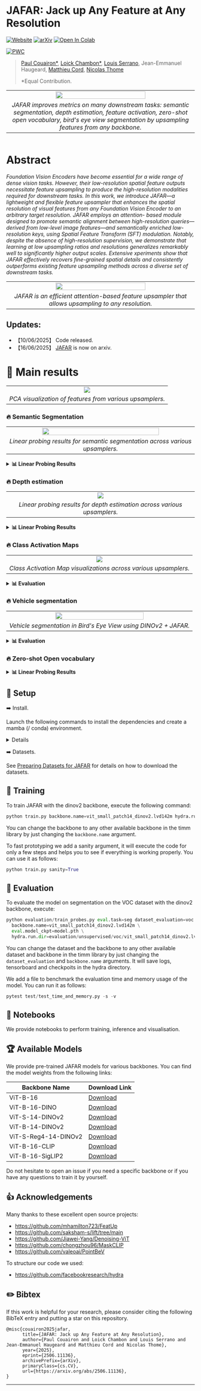 # JAFAR: Jack up Any Feature at Any Resolution

[![Website](https://img.shields.io/badge/JAFAR-%F0%9F%8C%90Website-purple?style=flat)](https://jafar-upsampler.github.io)
[![arXiv](https://img.shields.io/badge/-arXiv-%23B31B1B.svg?logo=arxiv&logoColor=white&labelColor=333)](https://jafar-upsampler.github.io)
[![Open In Colab](https://colab.research.google.com/assets/colab-badge.svg)](https://colab.research.google.com/github/PaulCouairon/JAFAR/blob/main/colab_demo.ipynb)

[![PWC](https://img.shields.io/endpoint.svg?url=https://paperswithcode.com/badge/jafar-jack-up-any-feature-at-any-resolution-1/feature-upsampling-on-imagenet)](https://paperswithcode.com/sota/feature-upsampling-on-imagenet?p=jafar-jack-up-any-feature-at-any-resolution-1)


> [Paul Couairon*](https://pcouairon.github.io),
> [Loick Chambon*](https://loickch.github.io/),
> [Louis Serrano](https://scholar.google.com/citations?user=fKlo-lUAAAAJ&hl=fr),
> Jean-Emmanuel Haugeard,
> [Matthieu Cord](https://cord.isir.upmc.fr/),
> [Nicolas Thome](https://thome.isir.upmc.fr)
> 
> *Equal Contribution.

<div align="center">
<table>
  <tr>
  <td colspan="2" align="center">
    <img src="asset/teaser.png" width="70%">
  </td>
  </tr>

  <tr>
  <td colspan="2" align="center">
    <em>JAFAR improves metrics on many downstream tasks: semantic segmentation, depth estimation, feature activation, zero-shot open vocabulary, bird's eye view segmentation by upsampling features from any backbone.</em>
  </td>
  </tr>

</tr>
</table>
</div>


<table>


</table>

# Abstract

<em> Foundation Vision Encoders have become essential for a wide range of dense vision tasks. However, their low-resolution spatial feature outputs necessitate feature upsampling to produce the high-resolution modalities required for downstream tasks. In this work, we introduce JAFAR—a lightweight and flexible feature upsampler that enhances the spatial resolution of visual features from any Foundation Vision Encoder to an arbitrary target resolution. JAFAR employs an attention- based module designed to promote semantic alignment between high-resolution queries—derived from low-level image features—and semantically enriched low- resolution keys, using Spatial Feature Transform (SFT) modulation. Notably, despite the absence of high-resolution supervision, we demonstrate that learning at low upsampling ratios and resolutions generalizes remarkably well to significantly higher output scales. Extensive xperiments show that JAFAR effectively recovers fine-grained spatial details and consistently outperforms existing feature upsampling methods across a diverse set of downstream tasks. </em>

<table>
  <tr>
  <td align="center">
    <img src="asset/architecture.png" width="70%">
  </td>
  </tr>
  
  <tr>
  <td align="center">
    <em>JAFAR is an efficient attention-based feature upsampler that allows upsampling to any resolution.</em>
  </td>
  </tr>

</table>

## Updates:
* 【10/06/2025】 Code released.
* 【16/06/2025】 [JAFAR](https://arxiv.org/abs/2506.11136) is now on arxiv.

# 🚀 Main results

<table>
  <tr>
  <td align="center">
    <img src="asset/pca.png">
  </td>
  </tr>
  
  <tr>
  <td align="center">
    <em>PCA visualization of features from various upsamplers.</em>
  </td>
  </tr>

</table>

### 🔥 Semantic Segmentation

<table>
  <tr>
    <td align="center">
      <img src="asset/segmentation.png" width="80%">
    </td>
  </tr>
  <tr>
    <td align="center">
      <em>Linear probing results for semantic segmentation across various upsamplers.</em>
    </td>
  </tr>
</table>
<details>
<summary><strong>📊 Linear Probing Results</strong></summary>

<br>

<div align="center">

| Method               | COCO mIoU (↑) | VOC mIoU (↑) | ADE20k mIoU (↑) | Cityscapes mIoU (↑) |
|----------------------|------------:|-----------:|------------:|-------------:|
| **Training-Free**    |             |            |             |              |
| Bilinear             | 59.03       | 80.70      | 39.23       | 59.37        |
| **Task-Agnostic**    |             |            |             |              |
| [FeatUp](https://github.com/mhamilton723/FeatUp)               | 60.10       | 81.08      | 38.82       | 56.06        |
| [LiFT](https://github.com/saksham-s/lift/tree/main)                 | 58.18       | 78.06      | 38.73       | 58.75        |
| **JAFAR (ours)** 🥇     | **60.78**   | **84.44**  | **40.49**   | **61.47**    |

</div>

</details>



### 🔥 Depth estimation

<table>
  <tr>
  <td align="center">
    <img src="asset/depth.png">
  </td>
  </tr>
  
  <tr>
  <td align="center">
    <em>Linear probing results for depth estimation across various upsamplers.</em>
  </td>
  </tr>
</table>

<details>
<summary><strong>📊 Linear Probing Results </strong></summary>

<br>

<div align="center">

| Method           | δ₁ (↑)  | RMSE (↓) |
|------------------|--------:|---------:|
| **Training-Free**|         |          |
| Bilinear         | 59.92   | 0.66     |
| **Task-Agnostic**|         |          |
| [FeatUp](https://github.com/mhamilton723/FeatUp)           | 61.69   | 0.64     |
| [LiFT](https://github.com/saksham-s/lift/tree/main)             | 57.04   | 0.70     |
| **JAFAR (ours)** 🥇 | **62.18** | **0.62** |

</div>

</details>

### 🔥 Class Activation Maps

<table>
  <tr>
  <td align="center">
    <img src="asset/gradcam.png">
  </td>
  </tr>
  
  <tr>
  <td align="center">
    <em>Class Activation Map visualizations across various upsamplers.</em>
  </td>
  </tr>

</table>

<details>
<summary><strong>📊 Evaluation </strong></summary>

<br>

<div align="center">

| Method   | A.D (↓) | A.I (↑) | A.G (↑) | ADCC (↑) |
|----------|-------|-------|-------|--------|
| **Training-free** |       |       |       |        |
| Bilinear | 19.0  | 18.5  | 3.4   | 61.7   |
| **Task-Agnostic** |       |       |       |        |
| [FeatUp](https://github.com/mhamilton723/FeatUp) | **15.3**  | 24.0  | 4.3   | 64.3   |
| [LiFT](https://github.com/saksham-s/lift/tree/main)   | 66.9  | 8.7   | 2.3   | 53.0   |
| **JAFAR (ours)** 🥇 | 17.4 | **30.9** | **6.5** | **73.3** |
</div>

</details>

### 🔥 Vehicle segmentation

<table>
  <tr>
  <td align="center">
    <img src="asset/bev.gif" width="70%">
  </td>
  </tr>
  
  <tr>
  <td align="center">
    <em>Vehicle segmentation in Bird's Eye View using DINOv2 + JAFAR.</em>
  </td>
  </tr>
</table>

<details>
<summary><strong>📊 Evaluation</strong></summary>

<br>

<div align="center">

| Upsampling  mIoU (↑) | [SimpleBeV](https://github.com/aharley/simple_bev) | [PointBeV](https://github.com/valeoai/PointBeV) | [BeVFormer](https://github.com/fundamentalvision/BEVFormer) |
|----------------------|-----------|----------|-----------|
| **Training-free** |       |       |       |        |
| Low-Res              | 31.75     | 34.89    | 33.72     |
| Bilinear             | 33.67     | 36.01    | 34.18     |
| **Task-Agnostic** |       |       |       |        |
| [FeatUp](https://github.com/mhamilton723/FeatUp)               | 33.95     | 35.38    | 34.01     |
| **JAFAR (ours)** 🥇                | **36.59**     | **37.20**    | **36.54**     |

</div>
</details>

### 🔥 Zero-shot Open vocabulary

<details>
<summary><strong>📊 Linear Probing Results </strong></summary>

<br>

<div align="center">

| Upsampling           | VOC mIoU (↑) | ADE mIoU (↑) | City mIoU (↑) |
|----------------------|--------------:|--------------:|---------------:|
| **Training-Free**    |               |               |                |
| Bilinear             | 27.87         | 11.03         | 21.56          |
| **Task-Agnostic**    |               |               |                |
| [FeatUp](https://github.com/mhamilton723/FeatUp)               | _32.27_       | _13.03_       | _24.76_        |
| **JAFAR (ours)** 🥇     | **35.70**     | **13.61**     | **25.26**      |

</div>

</details>

## 🔨 Setup <a name="setup"></a>

➡️ Install.

Launch the following commands to install the dependencies and create a mamba (/ conda) environment.

<details>
  <summary> Details</summary>

``` bash
git clone https://github.com/...
cd JAFAR

micromamba create -n jafar python==3.10.14  -y -c conda-forge
micromamba activate jafar
micromamba install pytorch==2.4.1 torchvision==0.19.1 pytorch-cuda=11.8 -c pytorch -c nvidia -c conda-forge -y

pip install uv
uv pip install einops==0.8.0 matplotlib==3.7.0 numpy==1.24.4 timm==1.0.11 plotly tensorboard hydra-core ipykernel rich pytest scikit-learn torchmetrics==1.6.2 transformers
```
</details>


➡️ Datasets.

See [Preparing Datasets for JAFAR](docs/datasets.md) for details on how to download the datasets.

## 🔄 Training <a name="training"></a>

To train JAFAR with the dinov2 backbone, execute the following command:

```python
python train.py backbone.name=vit_small_patch14_dinov2.lvd142m hydra.run.dir=output/jafar/dinov2
```

You can change the backbone to any other available backbone in the timm library by just changing the `backbone.name` argument.

To fast prototyping we add a sanity argument, it will execute the code for only a few steps and helps you to see if everything is working properly. You can use it as follows:

```python
python train.py sanity=True
```


## 🔄 Evaluation <a name="evaluating"></a>
To evaluate the model on segmentation on the VOC dataset with the dinov2 backbone, execute:
```python
python evaluation/train_probes.py eval.task=seg dataset_evaluation=voc \
  backbone.name=vit_small_patch14_dinov2.lvd142m \
  eval.model_ckpt=model.pth \
  hydra.run.dir=evaluation/unsupervised/voc/vit_small_patch14_dinov2.lvd142m
```
You can change the dataset and the backbone to any other available dataset and backbone in the timm library by just changing the `dataset_evaluation` and `backbone.name` arguments. It will save logs, tensorboard and checkpoits in the hydra directory.

We add a file to benchmark the evaluation time and memory usage of the model. You can run it as follows:
```python
pytest test/test_time_and_memory.py -s -v
```

## 🔄 Notebooks 

We provide notebooks to perform training, inference and visualisation.

## 🏆 Available Models

We provide pre-trained JAFAR models for various backbones. You can find the model weights from the following links:

<div align="center">

| Backbone Name     | Download Link                                                                 |
|-------------------|--------------------------------------------------------------------------------|
| ViT-B-16             | [Download](https://github.com/PaulCouairon/JAFAR/releases/download/Weights/vit_base_patch16_224.dino.pth)                           |
| ViT-B-16-DINO            | [Download](https://github.com/PaulCouairon/JAFAR/releases/download/Weights/vit_base_patch16_224.pth)                      |
| ViT-S-14-DINOv2          | [Download](https://github.com/PaulCouairon/JAFAR/releases/download/Weights/vit_small_patch14_dinov2.lvd142m.pth)               |
| ViT-B-14-DINOv2          | [Download](https://github.com/PaulCouairon/JAFAR/releases/download/Weights/vit_base_patch14_dinov2.lvd142m.pth)               |
| ViT-S-Reg4-14-DINOv2      | [Download](https://github.com/PaulCouairon/JAFAR/releases/download/Weights/vit_small_patch14_reg4_dinov2.pth)                  |
| ViT-B-16-CLIP            | [Download](https://github.com/PaulCouairon/JAFAR/releases/download/Weights/vit_base_patch16_clip_384.pth)                      |
| ViT-B-16-SigLIP2          | [Download](https://github.com/PaulCouairon/JAFAR/releases/download/Weights/vit_base_patch16_siglip_512.v2_webli.pth)           |

</div>

Do not hesitate to open an issue if you need a specific backbone or if you have any questions to train it by yourself.


## 👍 Acknowledgements

Many thanks to these excellent open source projects:
* https://github.com/mhamilton723/FeatUp
* https://github.com/saksham-s/lift/tree/main
* https://github.com/Jiawei-Yang/Denoising-ViT
* https://github.com/chongzhou96/MaskCLIP
* https://github.com/valeoai/PointBeV

To structure our code we used:
* https://github.com/facebookresearch/hydra


## ✏️ Bibtex

If this work is helpful for your research, please consider citing the following BibTeX entry and putting a star on this repository.

```
@misc{couairon2025jafar,
      title={JAFAR: Jack up Any Feature at Any Resolution}, 
      author={Paul Couairon and Loick Chambon and Louis Serrano and Jean-Emmanuel Haugeard and Matthieu Cord and Nicolas Thome},
      year={2025},
      eprint={2506.11136},
      archivePrefix={arXiv},
      primaryClass={cs.CV},
      url={https://arxiv.org/abs/2506.11136}, 
}
```

---
